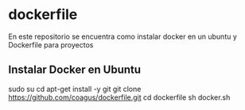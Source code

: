 # dockerfile
En este repositorio se encuentra como instalar docker en un ubuntu y Dockerfile para proyectos

## Instalar Docker en Ubuntu
sudo su
cd
apt-get install -y git
git clone https://github.com/coagus/dockerfile.git
cd dockerfile
sh docker.sh
